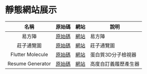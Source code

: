 # 靜態網站展示

名稱 | 原始碼 | 網站 | 說明
:---: | :---: | :---: | ---
易方陣 | [原始碼](https://github.com/ConnectionOuOb/Yi-Fang-Jhen) | [網站](https://connectionouob.github.io/YiFangJhen/) | 易方陣
莊子通覽圖 | [原始碼](https://github.com/ConnectionOuOb/Zhuangzi_Overview) | [網站](https://connectionouob.github.io/zhuangzi/) | 莊子通覽圖
Flutter Molecule | [原始碼](https://github.com/ConnectionOuOb/FlutterMol) | [網站](https://connectionouob.github.io/FlutterMol/) | 蛋白質3D分子檢視器
Resume Generator | [原始碼](https://github.com/ConnectionOuOb/Resume_Generator) | [網站](https://connectionouob.github.io/resume-generator/) | 高度自訂義履歷產生器
